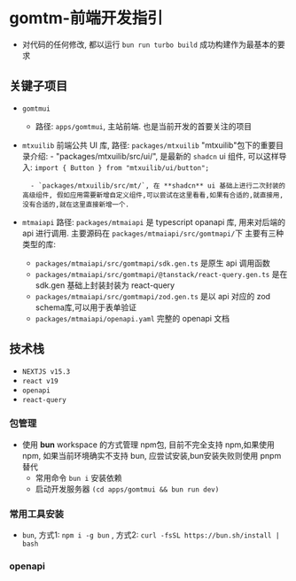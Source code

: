 # gomtm-前端开发指引

* 对代码的任何修改, 都以运行 `bun run turbo build` 成功构建作为最基本的要求

## 关键子项目

* `gomtmui`
    - 路径: `apps/gomtmui`, 主站前端. 也是当前开发的首要关注的项目

* `mtxuilib`
    前端公共 UI 库, 路径: `packages/mtxuilib` 
    "mtxuilib"包下的重要目录介绍:
        - "packages/mtxuilib/src/ui/", 是最新的 `shadcn` ui 组件, 可以这样导入: `import { Button } from "mtxuilib/ui/button";`

        - `packages/mtxuilib/src/mt/`, 在 **shadcn** ui 基础上进行二次封装的高级组件, 假如应用需要新增自定义组件,可以尝试在这里看看,如果有合适的,就直接用,没有合适的,就在这里直接新增一个.
* `mtmaiapi`
    路径: `packages/mtmaiapi` 是 typescript opanapi 库, 用来对后端的api 进行调用.
    主要源码在 `packages/mtmaiapi/src/gomtmapi/`下
    主要有三种类型的库:
    - `packages/mtmaiapi/src/gomtmapi/sdk.gen.ts` 是原生 api 调用函数
    - `packages/mtmaiapi/src/gomtmapi/@tanstack/react-query.gen.ts` 是在 sdk.gen 基础上封装封装为 react-query
    - `packages/mtmaiapi/src/gomtmapi/zod.gen.ts` 是以 api 对应的 zod schema库,可以用于表单验证
    - `packages/mtmaiapi/openapi.yaml` 完整的 openapi 文档



## 技术栈

- `NEXTJS v15.3`
- `react v19`
- `openapi`
- `react-query`

### 包管理
* 使用 **bun** workspace 的方式管理 npm包, 目前不完全支持 npm,如果使用npm, 如果当前环境确实不支持 bun, 应尝试安装,bun安装失败则使用 pnpm 替代
    - 常用命令 `bun i` 安装依赖
    - 启动开发服务器 `(cd apps/gomtmui && bun run dev)`


### 常用工具安装

* `bun`, 方式1: `npm i -g bun` , 方式2: `curl -fsSL https://bun.sh/install | bash`

### openapi


